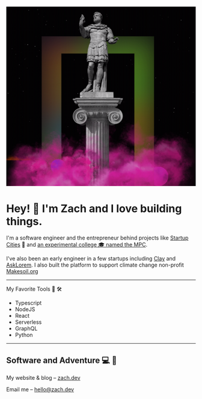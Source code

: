 ![screenshot of zach.dev](https://github.com/zcaceres/zcaceres/blob/master/screenshot.png)

# Hey! 👋 I'm Zach and I love building things.

I'm a software engineer and the entrepreneur behind projects like [Startup Cities](https://www.virgin.com/entrepreneur/startup-cities-can-entrepreneurship-save-politics) 🌆 and [an experimental college 🎓 named the MPC](https://mpc.ufm.edu/).

I've also been an early engineer in a few startups including [Clay](https://www.clay.run) and [AskLorem](https://www.asklorem.com). I also built the platform to support climate change non-profit [Makesoil.org](https://www.makesoil.org)

_____

My Favorite Tools 🧰 🛠️
- Typescript
- NodeJS
- React
- Serverless
- GraphQL
- Python

_____

## Software and Adventure 💻 🤠

My website & blog – [zach.dev](https://www.zach.dev)

Email me – [hello@zach.dev](mailto:hello@zach.dev)
